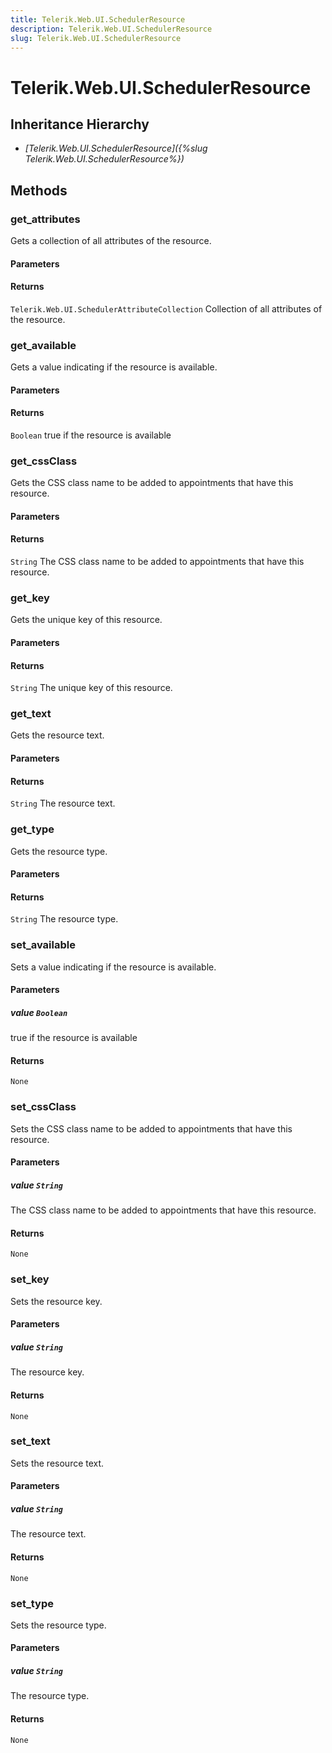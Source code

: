 ```yaml
---
title: Telerik.Web.UI.SchedulerResource
description: Telerik.Web.UI.SchedulerResource
slug: Telerik.Web.UI.SchedulerResource
---
```


# Telerik.Web.UI.SchedulerResource  

## Inheritance Hierarchy

* *[Telerik.Web.UI.SchedulerResource]({%slug Telerik.Web.UI.SchedulerResource%})*


## Methods

###  get_attributes

Gets a collection of all attributes of the resource.

#### Parameters

#### Returns

`Telerik.Web.UI.SchedulerAttributeCollection`  Collection of all attributes of the resource. 

### get_available

Gets a value indicating if the resource is available.

#### Parameters

#### Returns

`Boolean`  true if the resource is available

### get_cssClass

Gets the CSS class name to be added to appointments that have this resource.

#### Parameters

#### Returns

`String`  The CSS class name to be added to appointments that have this resource. 

### get_key

Gets the unique key of this resource.

#### Parameters

#### Returns

`String`  The unique key of this resource. 

### get_text

Gets the resource text.

#### Parameters

#### Returns

`String`  The resource text. 

### get_type

Gets the resource type.

#### Parameters

#### Returns

`String`  The resource type. 

### set_available

Sets a value indicating if the resource is available.

#### Parameters

##### value `Boolean`

 true if the resource is available

#### Returns

`None` 

### set_cssClass

Sets the CSS class name to be added to appointments that have this resource.

#### Parameters

##### value `String`

 The CSS class name to be added to appointments that have this resource. 

#### Returns

`None` 

### set_key

Sets the resource key.

#### Parameters

##### value `String`

 The resource key. 

#### Returns

`None` 

### set_text

Sets the resource text.

#### Parameters

##### value `String`

 The resource text. 

#### Returns

`None` 

### set_type

Sets the resource type.

#### Parameters

##### value `String`

 The resource type. 

#### Returns

`None` 



